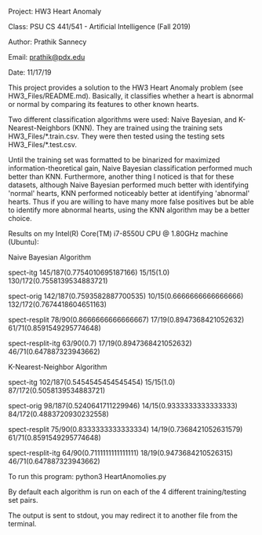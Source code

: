 Project: HW3 Heart Anomaly

Class: PSU CS 441/541 - Artificial Intelligence (Fall 2019)

Author: Prathik Sannecy

Email: prathik@pdx.edu

Date: 11/17/19

This project provides a solution to the HW3 Heart Anomaly problem (see HW3_Files/README.md). Basically, it classifies whether a heart is abnormal or normal by comparing its features to other known hearts.

Two different classification algorithms were used: Naive Bayesian, and K-Nearest-Neighbors (KNN). They are trained using the training sets HW3_Files/\*.train.csv. They were then tested using the testing sets HW3_Files/\*.test.csv.

Until the training set was formatted to be binarized for maximized information-theoretical gain, Naive Bayesian classification performed much better than KNN. Furthermore, another thing I noticed is that for these datasets, although Naive Bayesian performed much better with identifying 'normal' hearts, KNN performed noticeably better at identifying 'abnormal' hearts. Thus if you are willing to have many more false positives but be able to identify more abnormal hearts, using the KNN algorithm may be a better choice.


Results on my Intel(R) Core(TM) i7-8550U CPU @ 1.80GHz machine (Ubuntu):

Naive Bayesian Algorithm

spect-itg 145/187(0.7754010695187166) 15/15(1.0) 130/172(0.7558139534883721) 

spect-orig 142/187(0.7593582887700535) 10/15(0.6666666666666666) 132/172(0.7674418604651163) 

spect-resplit 78/90(0.8666666666666667) 17/19(0.8947368421052632) 61/71(0.8591549295774648) 

spect-resplit-itg 63/90(0.7) 17/19(0.8947368421052632) 46/71(0.647887323943662) 



K-Nearest-Neighbor Algorithm

spect-itg 102/187(0.5454545454545454) 15/15(1.0) 87/172(0.5058139534883721) 

spect-orig 98/187(0.5240641711229946) 14/15(0.9333333333333333) 84/172(0.4883720930232558) 

spect-resplit 75/90(0.8333333333333334) 14/19(0.7368421052631579) 61/71(0.8591549295774648) 

spect-resplit-itg 64/90(0.7111111111111111) 18/19(0.9473684210526315) 46/71(0.647887323943662) 


To run this program:
python3 HeartAnomolies.py

By default each algorithm is run on each of the 4 different training/testing set pairs.

The output is sent to stdout, you may redirect it to another file from the terminal.



